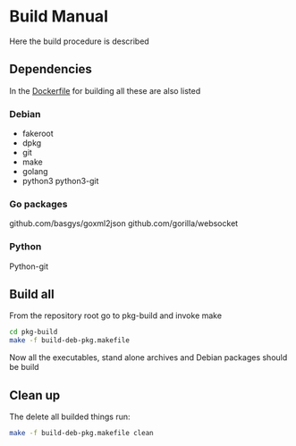 # Build Manual

Here the build procedure is described


## Dependencies

In the [Dockerfile](../dockerimages/build-app/Dockerfile) for building all these are also listed

### Debian

- fakeroot
- dpkg
- git
- make
- golang
- python3 python3-git

### Go packages

github.com/basgys/goxml2json
github.com/gorilla/websocket

### Python

Python-git

## Build all

From the repository root go to pkg-build and invoke make

```bash
cd pkg-build
make -f build-deb-pkg.makefile
```

Now all the executables, stand alone archives and Debian packages should be build

## Clean up 

The delete all builded things run:

```bash
make -f build-deb-pkg.makefile clean
```